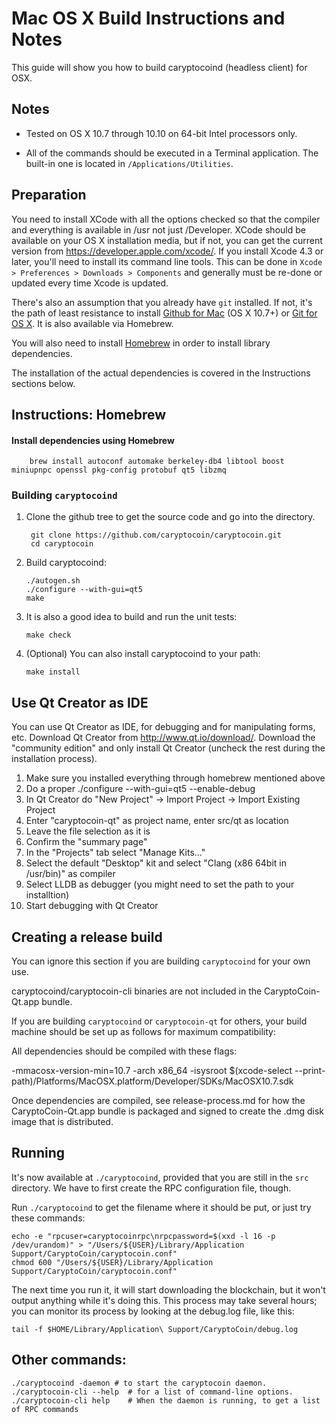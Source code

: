 Mac OS X Build Instructions and Notes
====================================
This guide will show you how to build caryptocoind (headless client) for OSX.

Notes
-----

* Tested on OS X 10.7 through 10.10 on 64-bit Intel processors only.

* All of the commands should be executed in a Terminal application. The
built-in one is located in `/Applications/Utilities`.

Preparation
-----------

You need to install XCode with all the options checked so that the compiler
and everything is available in /usr not just /Developer. XCode should be
available on your OS X installation media, but if not, you can get the
current version from https://developer.apple.com/xcode/. If you install
Xcode 4.3 or later, you'll need to install its command line tools. This can
be done in `Xcode > Preferences > Downloads > Components` and generally must
be re-done or updated every time Xcode is updated.

There's also an assumption that you already have `git` installed. If
not, it's the path of least resistance to install [Github for Mac](https://mac.github.com/)
(OS X 10.7+) or
[Git for OS X](https://code.google.com/p/git-osx-installer/). It is also
available via Homebrew.

You will also need to install [Homebrew](http://brew.sh) in order to install library
dependencies.

The installation of the actual dependencies is covered in the Instructions
sections below.

Instructions: Homebrew
----------------------

#### Install dependencies using Homebrew

        brew install autoconf automake berkeley-db4 libtool boost miniupnpc openssl pkg-config protobuf qt5 libzmq

### Building `caryptocoind`

1. Clone the github tree to get the source code and go into the directory.

        git clone https://github.com/caryptocoin/caryptocoin.git
        cd caryptocoin

2.  Build caryptocoind:

        ./autogen.sh
        ./configure --with-gui=qt5
        make

3.  It is also a good idea to build and run the unit tests:

        make check

4.  (Optional) You can also install caryptocoind to your path:

        make install

Use Qt Creator as IDE
------------------------
You can use Qt Creator as IDE, for debugging and for manipulating forms, etc.
Download Qt Creator from http://www.qt.io/download/. Download the "community edition" and only install Qt Creator (uncheck the rest during the installation process).

1. Make sure you installed everything through homebrew mentioned above
2. Do a proper ./configure --with-gui=qt5 --enable-debug
3. In Qt Creator do "New Project" -> Import Project -> Import Existing Project
4. Enter "caryptocoin-qt" as project name, enter src/qt as location
5. Leave the file selection as it is
6. Confirm the "summary page"
7. In the "Projects" tab select "Manage Kits..."
8. Select the default "Desktop" kit and select "Clang (x86 64bit in /usr/bin)" as compiler
9. Select LLDB as debugger (you might need to set the path to your installtion)
10. Start debugging with Qt Creator

Creating a release build
------------------------
You can ignore this section if you are building `caryptocoind` for your own use.

caryptocoind/caryptocoin-cli binaries are not included in the CaryptoCoin-Qt.app bundle.

If you are building `caryptocoind` or `caryptocoin-qt` for others, your build machine should be set up
as follows for maximum compatibility:

All dependencies should be compiled with these flags:

 -mmacosx-version-min=10.7
 -arch x86_64
 -isysroot $(xcode-select --print-path)/Platforms/MacOSX.platform/Developer/SDKs/MacOSX10.7.sdk

Once dependencies are compiled, see release-process.md for how the CaryptoCoin-Qt.app
bundle is packaged and signed to create the .dmg disk image that is distributed.

Running
-------

It's now available at `./caryptocoind`, provided that you are still in the `src`
directory. We have to first create the RPC configuration file, though.

Run `./caryptocoind` to get the filename where it should be put, or just try these
commands:

    echo -e "rpcuser=caryptocoinrpc\nrpcpassword=$(xxd -l 16 -p /dev/urandom)" > "/Users/${USER}/Library/Application Support/CaryptoCoin/caryptocoin.conf"
    chmod 600 "/Users/${USER}/Library/Application Support/CaryptoCoin/caryptocoin.conf"

The next time you run it, it will start downloading the blockchain, but it won't
output anything while it's doing this. This process may take several hours;
you can monitor its process by looking at the debug.log file, like this:

    tail -f $HOME/Library/Application\ Support/CaryptoCoin/debug.log

Other commands:
-------

    ./caryptocoind -daemon # to start the caryptocoin daemon.
    ./caryptocoin-cli --help  # for a list of command-line options.
    ./caryptocoin-cli help    # When the daemon is running, to get a list of RPC commands

